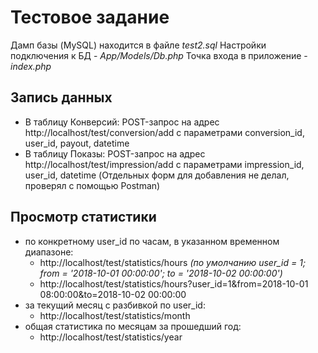 # Тестовое задание

Дамп базы (MySQL) находится в файле *test2.sql*
Настройки подключения к БД - *App/Models/Db.php*
Точка входа в приложение - *index.php*

## Запись данных
* В таблицу Конверсий: POST-запрос на адрес http://localhost/test/conversion/add с параметрами conversion_id, user_id, payout, datetime
* В таблицу Показы: POST-запрос на адрес http://localhost/test/impression/add c параметрами impression_id, user_id, datetime
(Отдельных форм для добавления не делал, проверял с помощью Postman)

## Просмотр статистики
* по конкретному user_id по часам, в указанном временном диапазоне:
  * http://localhost/test/statistics/hours *(по умолчанию user_id = 1; from = '2018-10-01 00:00:00'; to = '2018-10-02 00:00:00')*
  * http://localhost/test/statistics/hours?user_id=1&from=2018-10-01 08:00:00&to=2018-10-02 00:00:00
* за текущий месяц с разбивкой по user_id:
  * http://localhost/test/statistics/month
* общая статистика по месяцам за прошедший год:
  * http://localhost/test/statistics/year